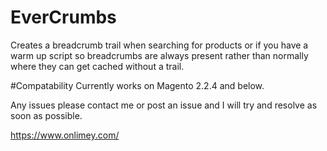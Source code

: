 # EverCrumbs
Creates a breadcrumb trail when searching for products or if you have a warm up script so breadcrumbs are always present rather than normally where they can get cached without a trail.

#Compatability
Currently works on Magento 2.2.4 and below.

Any issues please contact me or post an issue and I will try and resolve as soon as possible.

https://www.onlimey.com/

